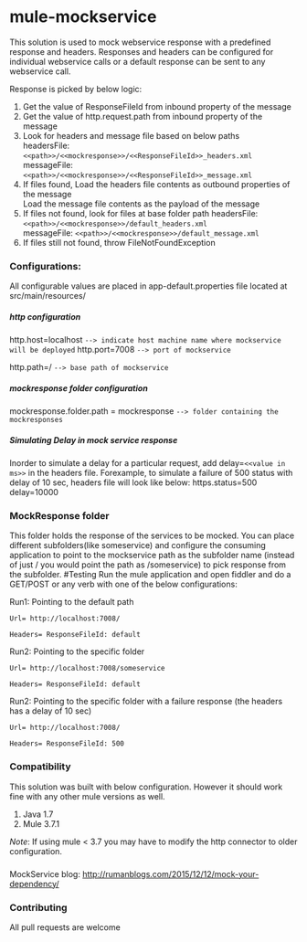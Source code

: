 # mule-mockservice
This solution is used to mock webservice response with a predefined response and headers.
Responses and headers can be configured for individual webservice calls or a default response can be sent to any webservice call. 

Response is picked by below logic: 

1.	Get the value of ResponseFileId from inbound property of the message  
2.	Get the value of http.request.path from inbound property of the message 
3.	Look for headers and message file based on below paths  
		headersFile: `<<path>>/<<mockresponse>>/<<ResponseFileId>>_headers.xml`  
		messageFile: `<<path>>/<<mockresponse>>/<<ResponseFileId>>_message.xml`  
4.	If files found, 
   Load the headers file contents as outbound properties of the message   
   Load the message file contents as the payload of the message   
5.	If files not found, look for files at base folder path 
   headersFile: `<<path>>/<<mockresponse>>/default_headers.xml`   
   messageFile: `<<path>>/<<mockresponse>>/default_message.xml`   
6.	If files still not found, throw FileNotFoundException 

### Configurations:
All configurable values are placed in app-default.properties  file located at src/main/resources/
##### http configuration
http.host=localhost `--> indicate host machine name where mockservice will be deployed`
http.port=7008 `--> port of mockservice`

http.path=/ `--> base path of mockservice`

##### mockresponse folder configuration
mockresponse.folder.path = mockresponse `--> folder containing the mockresponses`

##### Simulating Delay in mock service response 
Inorder to simulate a delay for a particular request, add delay=`<<value in ms>>` in the headers file. 
Forexample, to simulate a failure of 500 status with delay of 10 sec, headers file will look like below: 
   https.status=500 
   delay=10000 

### MockResponse folder
This folder holds the response of the services to be mocked.
You can place different subfolders(like someservice) and configure the consuming application to point to the mockservice path as the subfolder name (instead of just / you would point the path as /someservice) to pick response from the  subfolder.
#Testing
Run the mule application and open fiddler and do a GET/POST or any verb with one of the below configurations:

Run1: Pointing to the default path  

	Url= http://localhost:7008/    
	
	Headers= ResponseFileId: default   
  
Run2: Pointing to the specific folder  

	Url= http://localhost:7008/someservice    
	
	Headers= ResponseFileId: default   
  
Run2: Pointing to the specific folder with a failure response (the headers has a delay of 10 sec)  

	Url= http://localhost:7008/    
	
	Headers= ResponseFileId: 500   
  

### Compatibility
This solution was built with below configuration. However it should work fine with any other mule versions as well.

1.  Java 1.7  
2.  Mule 3.7.1   
  
  _Note_: If using mule < 3.7 you may have to modify the http connector to older configuration.

###
MockService blog: http://rumanblogs.com/2015/12/12/mock-your-dependency/
  
### Contributing
All pull requests are welcome
